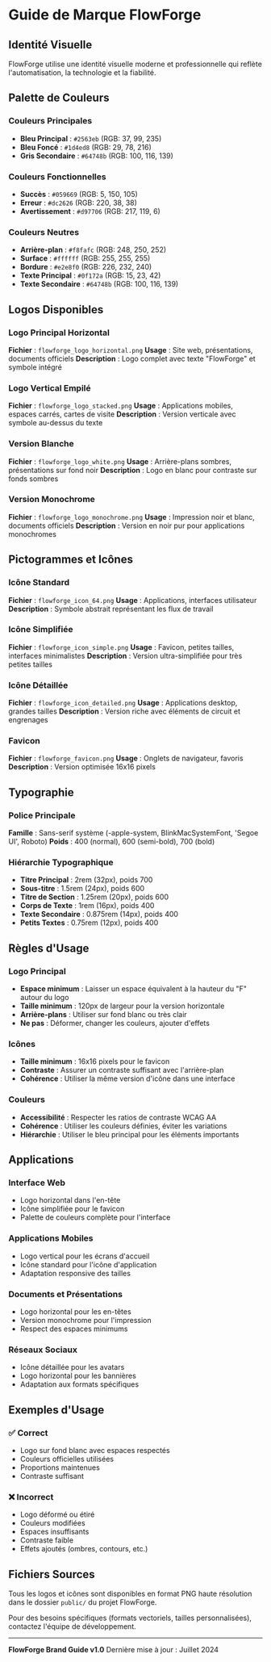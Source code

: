 # Guide de Marque FlowForge

## Identité Visuelle

FlowForge utilise une identité visuelle moderne et professionnelle qui reflète l'automatisation, la technologie et la fiabilité.

## Palette de Couleurs

### Couleurs Principales
- **Bleu Principal** : `#2563eb` (RGB: 37, 99, 235)
- **Bleu Foncé** : `#1d4ed8` (RGB: 29, 78, 216)
- **Gris Secondaire** : `#64748b` (RGB: 100, 116, 139)

### Couleurs Fonctionnelles
- **Succès** : `#059669` (RGB: 5, 150, 105)
- **Erreur** : `#dc2626` (RGB: 220, 38, 38)
- **Avertissement** : `#d97706` (RGB: 217, 119, 6)

### Couleurs Neutres
- **Arrière-plan** : `#f8fafc` (RGB: 248, 250, 252)
- **Surface** : `#ffffff` (RGB: 255, 255, 255)
- **Bordure** : `#e2e8f0` (RGB: 226, 232, 240)
- **Texte Principal** : `#0f172a` (RGB: 15, 23, 42)
- **Texte Secondaire** : `#64748b` (RGB: 100, 116, 139)

## Logos Disponibles

### Logo Principal Horizontal
**Fichier** : `flowforge_logo_horizontal.png`
**Usage** : Site web, présentations, documents officiels
**Description** : Logo complet avec texte "FlowForge" et symbole intégré

### Logo Vertical Empilé
**Fichier** : `flowforge_logo_stacked.png`
**Usage** : Applications mobiles, espaces carrés, cartes de visite
**Description** : Version verticale avec symbole au-dessus du texte

### Version Blanche
**Fichier** : `flowforge_logo_white.png`
**Usage** : Arrière-plans sombres, présentations sur fond noir
**Description** : Logo en blanc pour contraste sur fonds sombres

### Version Monochrome
**Fichier** : `flowforge_logo_monochrome.png`
**Usage** : Impression noir et blanc, documents officiels
**Description** : Version en noir pur pour applications monochromes

## Pictogrammes et Icônes

### Icône Standard
**Fichier** : `flowforge_icon_64.png`
**Usage** : Applications, interfaces utilisateur
**Description** : Symbole abstrait représentant les flux de travail

### Icône Simplifiée
**Fichier** : `flowforge_icon_simple.png`
**Usage** : Favicon, petites tailles, interfaces minimalistes
**Description** : Version ultra-simplifiée pour très petites tailles

### Icône Détaillée
**Fichier** : `flowforge_icon_detailed.png`
**Usage** : Applications desktop, grandes tailles
**Description** : Version riche avec éléments de circuit et engrenages

### Favicon
**Fichier** : `flowforge_favicon.png`
**Usage** : Onglets de navigateur, favoris
**Description** : Version optimisée 16x16 pixels

## Typographie

### Police Principale
**Famille** : Sans-serif système (-apple-system, BlinkMacSystemFont, 'Segoe UI', Roboto)
**Poids** : 400 (normal), 600 (semi-bold), 700 (bold)

### Hiérarchie Typographique
- **Titre Principal** : 2rem (32px), poids 700
- **Sous-titre** : 1.5rem (24px), poids 600
- **Titre de Section** : 1.25rem (20px), poids 600
- **Corps de Texte** : 1rem (16px), poids 400
- **Texte Secondaire** : 0.875rem (14px), poids 400
- **Petits Textes** : 0.75rem (12px), poids 400

## Règles d'Usage

### Logo Principal
- **Espace minimum** : Laisser un espace équivalent à la hauteur du "F" autour du logo
- **Taille minimum** : 120px de largeur pour la version horizontale
- **Arrière-plans** : Utiliser sur fond blanc ou très clair
- **Ne pas** : Déformer, changer les couleurs, ajouter d'effets

### Icônes
- **Taille minimum** : 16x16 pixels pour le favicon
- **Contraste** : Assurer un contraste suffisant avec l'arrière-plan
- **Cohérence** : Utiliser la même version d'icône dans une interface

### Couleurs
- **Accessibilité** : Respecter les ratios de contraste WCAG AA
- **Cohérence** : Utiliser les couleurs définies, éviter les variations
- **Hiérarchie** : Utiliser le bleu principal pour les éléments importants

## Applications

### Interface Web
- Logo horizontal dans l'en-tête
- Icône simplifiée pour le favicon
- Palette de couleurs complète pour l'interface

### Applications Mobiles
- Logo vertical pour les écrans d'accueil
- Icône standard pour l'icône d'application
- Adaptation responsive des tailles

### Documents et Présentations
- Logo horizontal pour les en-têtes
- Version monochrome pour l'impression
- Respect des espaces minimums

### Réseaux Sociaux
- Icône détaillée pour les avatars
- Logo horizontal pour les bannières
- Adaptation aux formats spécifiques

## Exemples d'Usage

### ✅ Correct
- Logo sur fond blanc avec espaces respectés
- Couleurs officielles utilisées
- Proportions maintenues
- Contraste suffisant

### ❌ Incorrect
- Logo déformé ou étiré
- Couleurs modifiées
- Espaces insuffisants
- Contraste faible
- Effets ajoutés (ombres, contours, etc.)

## Fichiers Sources

Tous les logos et icônes sont disponibles en format PNG haute résolution dans le dossier `public/` du projet FlowForge.

Pour des besoins spécifiques (formats vectoriels, tailles personnalisées), contactez l'équipe de développement.

---

**FlowForge Brand Guide v1.0**
Dernière mise à jour : Juillet 2024

